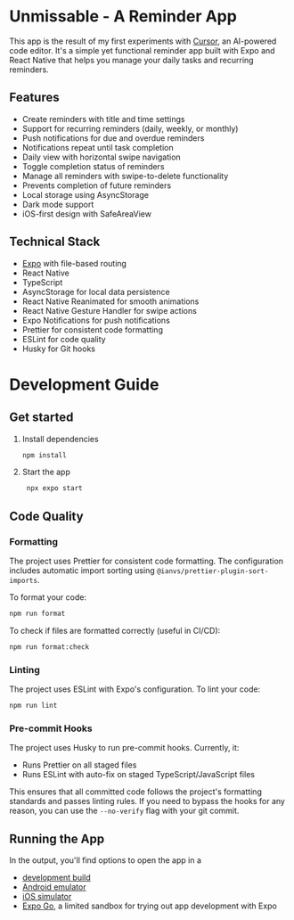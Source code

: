 # Unmissable - A Reminder App

This app is the result of my first experiments with [Cursor](https://cursor.sh), an AI-powered code editor. It's a simple yet functional reminder app built with Expo and React Native that helps you manage your daily tasks and recurring reminders.

## Features

- Create reminders with title and time settings
- Support for recurring reminders (daily, weekly, or monthly)
- Push notifications for due and overdue reminders
- Notifications repeat until task completion
- Daily view with horizontal swipe navigation
- Toggle completion status of reminders
- Manage all reminders with swipe-to-delete functionality
- Prevents completion of future reminders
- Local storage using AsyncStorage
- Dark mode support
- iOS-first design with SafeAreaView

## Technical Stack

- [Expo](https://expo.dev) with file-based routing
- React Native
- TypeScript
- AsyncStorage for local data persistence
- React Native Reanimated for smooth animations
- React Native Gesture Handler for swipe actions
- Expo Notifications for push notifications
- Prettier for consistent code formatting
- ESLint for code quality
- Husky for Git hooks

# Development Guide

## Get started

1. Install dependencies

   ```bash
   npm install
   ```

2. Start the app

   ```bash
    npx expo start
   ```

## Code Quality

### Formatting

The project uses Prettier for consistent code formatting. The configuration includes automatic import sorting using `@ianvs/prettier-plugin-sort-imports`.

To format your code:

```bash
npm run format
```

To check if files are formatted correctly (useful in CI/CD):

```bash
npm run format:check
```

### Linting

The project uses ESLint with Expo's configuration. To lint your code:

```bash
npm run lint
```

### Pre-commit Hooks

The project uses Husky to run pre-commit hooks. Currently, it:

- Runs Prettier on all staged files
- Runs ESLint with auto-fix on staged TypeScript/JavaScript files

This ensures that all committed code follows the project's formatting standards and passes linting rules. If you need to bypass the hooks for any reason, you can use the `--no-verify` flag with your git commit.

## Running the App

In the output, you'll find options to open the app in a

- [development build](https://docs.expo.dev/develop/development-builds/introduction/)
- [Android emulator](https://docs.expo.dev/workflow/android-studio-emulator/)
- [iOS simulator](https://docs.expo.dev/workflow/ios-simulator/)
- [Expo Go](https://expo.dev/go), a limited sandbox for trying out app development with Expo
